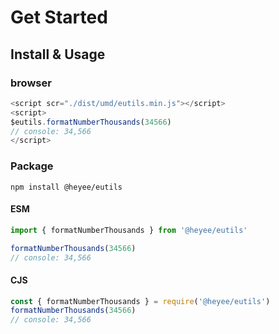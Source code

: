 # Get Started

## Install & Usage

### browser

```js
<script scr="./dist/umd/eutils.min.js"></script>
<script>
$eutils.formatNumberThousands(34566)
// console: 34,566
</script>
```

### Package

```shell
npm install @heyee/eutils
```

#### ESM

```js
import { formatNumberThousands } from '@heyee/eutils'

formatNumberThousands(34566)
// console: 34,566
```

#### CJS

```js
const { formatNumberThousands } = require('@heyee/eutils')
formatNumberThousands(34566)
// console: 34,566
```
